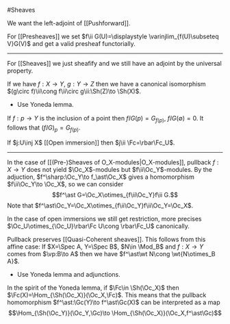 #Sheaves 

We want the left-adjoint of [[Pushforward]].

For [[Presheaves]] we set $f\ii G(U)=\displaystyle \varinjlim_{f(U)\subseteq V}G(V)$ and get a valid presheaf functorially.
***
For [[Sheaves]] we just sheafify and we still have an adjoint by the universal property.

If we have $f:X\to Y$, $g:Y\to Z$ then we have a canonical isomorphism $(g\circ f)\ii\cong f\ii\circ g\ii:\Sh(Z)\to \Sh(X)$.
- Use Yoneda lemma.

If $f:p\to Y$ is the inclusion of a point then $f\ii G(p)=G_{f(p)},\ f\ii G(\emptyset)=0$. 
It follows that $(f\ii G)_p=G_{f(p)}$.

If $j:U\inj X$ [[Open immersion]] then $j\ii \Fc=\rbar\Fc_U$.

***
In the case of [[(Pre-)Sheaves of O_X-modules|O_X-modules]], pullback $f:X\to Y$ does not yield $\Oc_X$-modules but $f\ii\Oc_Y$-modules. By the adjuction, $f^\sharp:\Oc_Y\to f_\ast\Oc_X$ gives a homomorphism $f\ii\Oc_Y\to \Oc_X$, so we can consider$$f^\ast G=\Oc_X\otimes_{f\ii\Oc_Y}f\ii G.$$Note that $f^\ast\Oc_Y=\Oc_X\otimes_{f\ii\Oc_Y}f\ii\Oc_Y=\Oc_X$.

In the case of open immersions we still get restriction, more precises $\Oc_U\otimes_{\Oc_U}\rbar\Fc U\cong \rbar\Fc_U$ canonically.

Pullback preserves [[Quasi-Coherent sheaves]]. This follows from this affine case:
If $X=\Spec A, Y=\Spec B$, $N\in \Mod_B$ and $f:X\to Y$ comes from $\vp:B\to A$ then we have $f^\ast\wt N\cong \wt{N\otimes_B A}$.
- Use Yoneda lemma and adjunctions.

In the spirit of the Yoneda lemma, if $\Fc\in \Sh(\Oc_X)$ then $\Fc(X)=\Hom_{\Sh(\Oc_X)}(\Oc_X,\Fc)$. This means that the pullback homomorphism $f^\ast:\Gc(Y)\to f^\ast\Gc(X)$ can be interpreted as a map$$\Hom_{\Sh(\Oc_Y)}(\Oc_Y,\Gc)\to \Hom_{\Sh(\Oc_X)}(\Oc_X,f^\ast\Gc)$$
